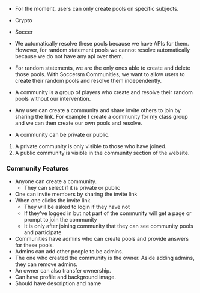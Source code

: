 - For the moment, users can only create pools on specific subjects.

- Crypto
- Soccer

- We automatically resolve these pools because we have APIs for them. However, for random statement pools we cannot resolve automatically because we do not have any api over them.

- For random statements, we are the only ones able to create and delete those pools. With Soccersm Communities, we want to allow users to create their random pools and resolve them independently.

- A community is a group of players who create and resolve their random pools without our intervention.

- Any user can create a community and share invite others to join by sharing the link. For example I create a community for my class group and we can then create our own pools and resolve. 

- A community can be private or public. 

1. A private community is only visible to those who have joined.
2. A public community is visible in the community section of the website.

### Community Features

- Anyone can create a community.
    - They can select if it is private or public
- One can invite members by sharing the invite link
- When one clicks the invite link
    - They will be asked to login if they have not
    - If they've logged in but not part of the community will get a page or prompt to join the community
    - It is only after joining community that they can see community pools and participate
- Communities have admins who can create pools and provide answers for these pools.
- Admins can add other people to be admins.
- The one who created the community is the owner. Aside adding admins, they can remove admins.
- An owner can also transfer ownership.
- Can have profile and background image.
- Should have description and name